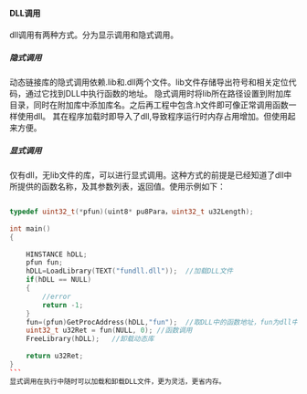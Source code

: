 #### DLL调用
dll调用有两种方式。分为显示调用和隐式调用。
##### 隐式调用
动态链接库的隐式调用依赖.lib和.dll两个文件。lib文件存储导出符号和相关定位代码，通过它找到DLL中执行函数的地址。
隐式调用时将lib所在路径设置到附加库目录，同时在附加库中添加库名。之后再工程中包含.h文件即可像正常调用函数一样使用dll。
其在程序加载时即导入了dll,导致程序运行时内存占用增加。但使用起来方便。
##### 显式调用
仅有dll，无lib文件的库，可以进行显式调用。这种方式的前提是已经知道了dll中所提供的函数名称，及其参数列表，返回值。使用示例如下：
````c++

typedef uint32_t(*pfun)(uint8* pu8Para，uint32_t u32Length);  
  
int main()  
{  
  
    HINSTANCE hDLL;  
    pfun fun;  
    hDLL=LoadLibrary(TEXT("fundll.dll"));  //加载DLL文件  
    if(hDLL == NULL)
    {
        //error
        return -1;
    }
    fun=(pfun)GetProcAddress(hDLL,"fun");  //取DLL中的函数地址，fun为dll中提供函数的真实名称 
    uint32_t u32Ret = fun(NULL, 0); //函数调用
    FreeLibrary(hDLL);   //卸载动态库
    
    return u32Ret;
}
```
显式调用在执行中随时可以加载和卸载DLL文件，更为灵活，更省内存。